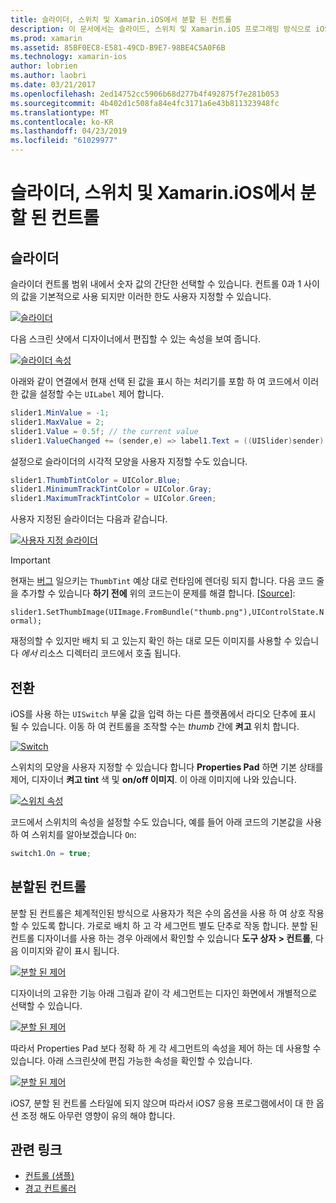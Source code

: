 ```yaml
---
title: 슬라이더, 스위치 및 Xamarin.iOS에서 분할 된 컨트롤
description: 이 문서에서는 슬라이드, 스위치 및 Xamarin.iOS 프로그래밍 방식으로 iOS 디자이너에서에서 작업 하는 방법을 설명에서 분할 된 컨트롤을 설명 합니다.
ms.prod: xamarin
ms.assetid: 85BF0EC8-E581-49CD-B9E7-98BE4C5A0F6B
ms.technology: xamarin-ios
author: lobrien
ms.author: laobri
ms.date: 03/21/2017
ms.openlocfilehash: 2ed14752cc5906b68d277b4f492875f7e281b053
ms.sourcegitcommit: 4b402d1c508fa84e4fc3171a6e43b811323948fc
ms.translationtype: MT
ms.contentlocale: ko-KR
ms.lasthandoff: 04/23/2019
ms.locfileid: "61029977"
---
```

# <a name="sliders-switches-and-segmented-controls-in-xamarinios"></a>슬라이더, 스위치 및 Xamarin.iOS에서 분할 된 컨트롤

<a name="Sliders" />

## <a name="sliders"></a>슬라이더

슬라이더 컨트롤 범위 내에서 숫자 값의 간단한 선택할 수 있습니다. 컨트롤 0과 1 사이의 값을 기본적으로 사용 되지만 이러한 한도 사용자 지정할 수 있습니다.

 [![](slider-switch-segmented-controls-images/image25a.png "슬라이더")](slider-switch-segmented-controls-images/image25a.png#lightbox)

다음 스크린 샷에서 디자이너에서 편집할 수 있는 속성을 보여 줍니다.

 [![](slider-switch-segmented-controls-images/image26a.png "슬라이더 속성")](slider-switch-segmented-controls-images/image25a.png#lightbox)

아래와 같이 연결에서 현재 선택 된 값을 표시 하는 처리기를 포함 하 여 코드에서 이러한 값을 설정할 수는 `UILabel` 제어 합니다.

```csharp
slider1.MinValue = -1;
slider1.MaxValue = 2;
slider1.Value = 0.5f; // the current value
slider1.ValueChanged += (sender,e) => label1.Text = ((UISlider)sender).Value.ToString ();
```

설정으로 슬라이더의 시각적 모양을 사용자 지정할 수도 있습니다.

```csharp
slider1.ThumbTintColor = UIColor.Blue;
slider1.MinimumTrackTintColor = UIColor.Gray;
slider1.MaximumTrackTintColor = UIColor.Green;
```

사용자 지정된 슬라이더는 다음과 같습니다.

 [![](slider-switch-segmented-controls-images/image27a.png "사용자 지정 슬라이더")](slider-switch-segmented-controls-images/image28a.png#lightbox)

> [!IMPORTANT]
> 현재는 [버그](https://stackoverflow.com/a/19496179) 일으키는 `ThumbTint` 예상 대로 런타임에 렌더링 되지 합니다. 다음 코드 줄을 추가할 수 있습니다 **하기 전에** 위의 코드는이 문제를 해결 합니다. [[Source](https://stackoverflow.com/a/21396794)]:
>
> `slider1.SetThumbImage(UIImage.FromBundle("thumb.png"),UIControlState.Normal);`
> 
> 재정의할 수 있지만 배치 되 고 있는지 확인 하는 대로 모든 이미지를 사용할 수 있습니다 _에서_ 리소스 디렉터리 코드에서 호출 됩니다.

<a name="Switch" />

## <a name="switch"></a>전환

iOS를 사용 하는 `UISwitch` 부울 값을 입력 하는 다른 플랫폼에서 라디오 단추에 표시 될 수 있습니다. 이동 하 여 컨트롤을 조작할 수는 *thumb* 간에 **켜고** 위치 합니다.

 [![](slider-switch-segmented-controls-images/image28a.png "Switch")](slider-switch-segmented-controls-images/image28a.png#lightbox)

스위치의 모양을 사용자 지정할 수 있습니다 합니다 **Properties Pad** 하면 기본 상태를 제어, 디자이너 **켜고 tint** 색 및 **on/off 이미지**. 이 아래 이미지에 나와 있습니다.

 [![](slider-switch-segmented-controls-images/image29a.png "스위치 속성")](slider-switch-segmented-controls-images/image29a.png#lightbox)

코드에서 스위치의 속성을 설정할 수도 있습니다, 예를 들어 아래 코드의 기본값을 사용 하 여 스위치를 알아보겠습니다 `On`:

```csharp
switch1.On = true;
```

 <a name="Segmented_Controls" />


## <a name="segmented-controls"></a>분할된 컨트롤

분할 된 컨트롤은 체계적인된 방식으로 사용자가 적은 수의 옵션을 사용 하 여 상호 작용할 수 있도록 합니다. 가로로 배치 하 고 각 세그먼트 별도 단추로 작동 합니다. 분할 된 컨트롤 디자이너를 사용 하는 경우 아래에서 확인할 수 있습니다 **도구 상자 > 컨트롤**, 다음 이미지와 같이 표시 됩니다.

 [![](slider-switch-segmented-controls-images/segmentedcontrol.png "분할 된 제어")](slider-switch-segmented-controls-images/segmentedcontrol.png#lightbox)

디자이너의 고유한 기능 아래 그림과 같이 각 세그먼트는 디자인 화면에서 개별적으로 선택할 수 있습니다.

 [![](slider-switch-segmented-controls-images/segmentedcontrolselection.png "분할 된 제어")](slider-switch-segmented-controls-images/segmentedcontrolselection.png#lightbox)

따라서 Properties Pad 보다 정확 하 게 각 세그먼트의 속성을 제어 하는 데 사용할 수 있습니다. 아래 스크린샷에 편집 가능한 속성을 확인할 수 있습니다.

 [![](slider-switch-segmented-controls-images/segmentedcontrolproperties.png "분할 된 제어")](slider-switch-segmented-controls-images/segmentedcontrolproperties.png#lightbox)

iOS7, 분할 된 컨트롤 스타일에 되지 않으며 따라서 iOS7 응용 프로그램에서이 대 한 옵션 조정 해도 아무런 영향이 유의 해야 합니다.

## <a name="related-links"></a>관련 링크

- [컨트롤 (샘플)](https://developer.xamarin.com/samples/Controls/)
- [경고 컨트롤러](https://github.com/xamarin/recipes/tree/master/Recipes/ios/standard_controls/alertcontroller)
